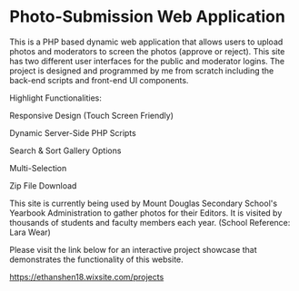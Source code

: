 # Photo-Submission Web Application

This is a PHP based dynamic web application that allows users to upload photos and moderators to screen the photos (approve or reject). This site has two different user interfaces for the public and moderator logins. The project is designed and programmed by me from scratch including the back-end scripts and front-end UI components.

Highlight Functionalities: 

  Responsive Design (Touch Screen Friendly)

  Dynamic Server-Side PHP Scripts

  Search & Sort Gallery Options

  Multi-Selection

  Zip File Download

This site is currently being used by Mount Douglas Secondary School's Yearbook Administration to gather photos for their Editors. It is visited by thousands of students and faculty members each year. (School Reference: Lara Wear)

Please visit the link below for an interactive project showcase that demonstrates the functionality of this website. 

https://ethanshen18.wixsite.com/projects
